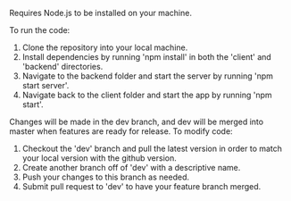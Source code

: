 Requires Node.js to be installed on your machine.

To run the code:
1) Clone the repository into your local machine.
2) Install dependencies by running 'npm install' in both the 'client' and 'backend' directories.
3) Navigate to the backend folder and start the server by running 'npm start server'.
4) Navigate back to the client folder and start the app by running 'npm start'.

Changes will be made in the dev branch, and dev will be merged into master when features are ready for release.
To modify code:
1) Checkout the 'dev' branch and pull the latest version in order to match your local version with the github version.
2) Create another branch off of 'dev' with a descriptive name.
3) Push your changes to this branch as needed.
4) Submit pull request to 'dev' to have your feature branch merged.
